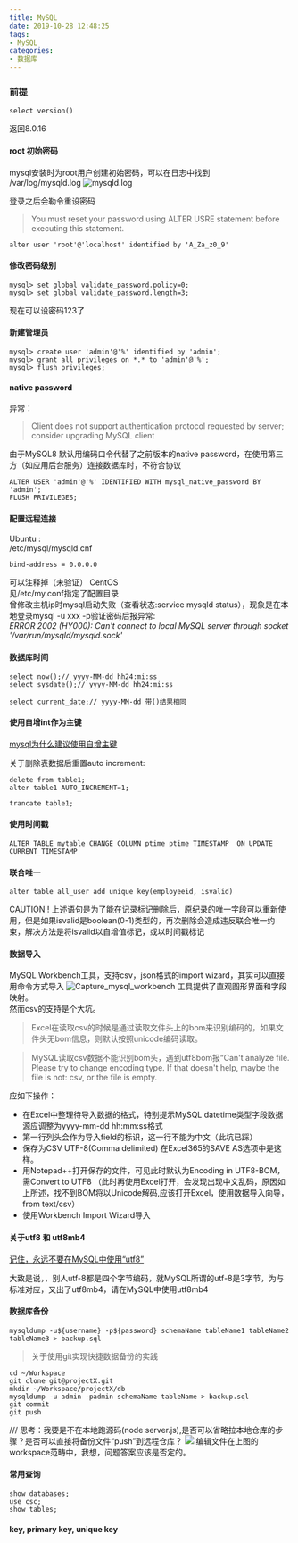 ```yaml
---
title: MySQL
date: 2019-10-28 12:48:25
tags:
- MySQL
categories: 
- 数据库
---
```

### 前提
```
select version()
```
返回8.0.16
#### root 初始密码

mysql安装时为root用户创建初始密码，可以在日志中找到<br>
/var/log/mysqld.log
![mysqld.log](https://tvax1.sinaimg.cn/large/a60edd42gy1g8du7mi9ihj20j10eijv9.jpg)

登录之后会勒令重设密码
> You must reset your password using ALTER USRE statement before executing this statement.
```
alter user 'root'@'localhost' identified by 'A_Za_z0_9'
```
#### 修改密码级别
```
mysql> set global validate_password.policy=0;
mysql> set global validate_password.length=3;
```
现在可以设密码123了 

#### 新建管理员
```
mysql> create user 'admin'@'%' identified by 'admin';
mysql> grant all privileges on *.* to 'admin'@'%';
mysql> flush privileges;
```
#### native password
异常：
> Client does not support authentication protocol requested by server; consider upgrading MySQL client

由于MySQL8 默认用编码口令代替了之前版本的native password，在使用第三方（如应用后台服务）连接数据库时，不符合协议

```
ALTER USER 'admin'@'%' IDENTIFIED WITH mysql_native_password BY 'admin';
FLUSH PRIVILEGES;
```
#### 配置远程连接
Ubuntu :<br>
/etc/mysql/mysqld.cnf
```
bind-address = 0.0.0.0
```
可以注释掉（未验证）
CentOS<br>
见/etc/my.conf指定了配置目录<br>
曾修改主机ip时mysql启动失败（查看状态:service mysqld status），现象是在本地登录mysql -u xxx -p验证密码后报异常:<br>
<i>ERROR 2002 (HY000): Can't connect to local MySQL server through socket '/var/run/mysqld/mysqld.sock'</i>
#### 数据库时间
```
select now();// yyyy-MM-dd hh24:mi:ss
select sysdate();// yyyy-MM-dd hh24:mi:ss

select current_date;// yyyy-MM-dd 带()结果相同
```
#### 使用自增int作为主键
[mysql为什么建议使用自增主键](https://zhuanlan.zhihu.com/p/71022670)

关于删除表数据后重置auto increment:
```
delete from table1;
alter table1 AUTO_INCREMENT=1;
```
```
trancate table1;
```

#### 使用时间戳
```
ALTER TABLE mytable CHANGE COLUMN ptime ptime TIMESTAMP  ON UPDATE CURRENT_TIMESTAMP
```
#### 联合唯一
```
alter table all_user add unique key(employeeid, isvalid)
```
CAUTION ! 上述语句是为了能在记录标记删除后，原纪录的唯一字段可以重新使用，但是如果isvalid是boolean(0-1)类型的，再次删除会造成违反联合唯一约束，解决方法是将isvalid以自增值标记，或以时间戳标记
#### 数据导入
MySQL Workbench工具，支持csv，json格式的import wizard，其实可以直接用命令方式导入
![Capture_mysql_workbench](https://tvax4.sinaimg.cn/large/a60edd42gy1g9swbdtdpbj20rg0mijto.jpg)
工具提供了直观图形界面和字段映射。<br>
然而csv的支持是个大坑。
> Excel在读取csv的时候是通过读取文件头上的bom来识别编码的，如果文件头无bom信息，则默认按照unicode编码读取。

> MySQL读取csv数据不能识别bom头，遇到utf8bom报“Can't analyze file. Please try to change encoding type. If that doesn't help, maybe the file is not: csv, or the file is empty.

应如下操作：

+ 在Excel中整理待导入数据的格式，特别提示MySQL datetime类型字段数据源应调整为yyyy-mm-dd hh:mm:ss格式
+ 第一行列头会作为导入field的标识，这一行不能为中文（此坑已踩）
+ 保存为CSV UTF-8(Comma delimited) 在Excel365的SAVE AS选项中是这样。
+ 用Notepad++打开保存的文件，可见此时默认为Encoding in UTF8-BOM，需Convert to UTF8 （此时再使用Excel打开，会发现出现中文乱码，原因如上所述，找不到BOM将以Unicode解码,应该打开Excel，使用数据导入向导，from text/csv）
+ 使用Workbench Import Wizard导入


#### 关于utf8 和 utf8mb4

[记住，永远不要在MySQL中使用“utf8”](https://juejin.im/entry/5b3055046fb9a00e315c2849)

大致是说，，别人utf-8都是四个字节编码，就MySQL所谓的utf-8是3字节，为与标准对应，又出了utf8mb4，请在MySQL中使用utf8mb4

#### 数据库备份
```
mysqldump -u${username} -p${password} schemaName tableName1 tableName2 tableName3 > backup.sql
```
> 关于使用git实现快捷数据备份的实践
```
cd ~/Workspace
git clone git@projectX.git
mkdir ~/Workspace/projectX/db 
mysqldump -u admin -padmin schemaName tableName > backup.sql
git commit
git push
```
///
思考：我要是不在本地跑源码(node server.js),是否可以省略拉本地仓库的步骤？是否可以直接将备份文件“push”到远程仓库？
![](https://tvax2.sinaimg.cn/large/a60edd42gy1gaj6h0z7e5j20m806btb2.jpg)
编辑文件在上图的workspace范畴中，我想，问题答案应该是否定的。
#### 常用查询
```
show databases;
use csc;
show tables;
```
#### key, primary key, unique key